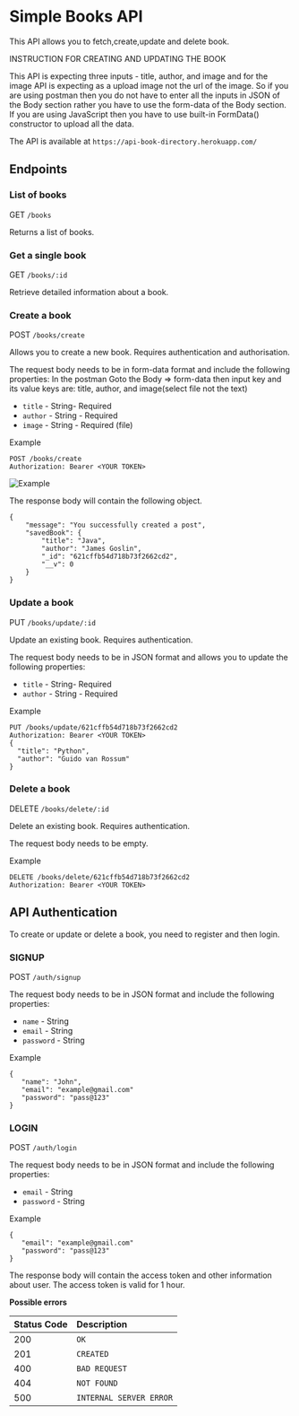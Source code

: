 # Simple Books API

This API allows you to fetch,create,update and delete book.

INSTRUCTION FOR CREATING AND UPDATING THE BOOK

This API is expecting three inputs - title, author, and image and for the image API is expecting as a upload image not the url of the image.
So if you are using postman then you do not have to enter all the inputs in JSON of the Body section rather you have to use the form-data of the Body section.
If you are using JavaScript then you have to use built-in FormData() constructor to upload all the data.

The API is available at `https://api-book-directory.herokuapp.com/`

## Endpoints

### List of books

GET `/books`

Returns a list of books.

### Get a single book

GET `/books/:id`

Retrieve detailed information about a book.

### Create a book

POST `/books/create`

Allows you to create a new book. Requires authentication and authorisation.

The request body needs to be in form-data format and include the following properties:
In the postman Goto the Body => form-data then input key and its value
keys are: title, author, and image(select file not the text)

-   `title` - String- Required
-   `author` - String - Required
-   `image` - String - Required (file)

Example

```
POST /books/create
Authorization: Bearer <YOUR TOKEN>

```

![Example](https://github.com/hereTariq/book-directory-api/blob/master/images/readmeimages/example.png)

The response body will contain the following object.

```
{
    "message": "You successfully created a post",
    "savedBook": {
        "title": "Java",
        "author": "James Goslin",
        "_id": "621cffb54d718b73f2662cd2",
        "__v": 0
    }
}

```

### Update a book

PUT `/books/update/:id`

Update an existing book. Requires authentication.

The request body needs to be in JSON format and allows you to update the following properties:

-   `title` - String- Required
-   `author` - String - Required

Example

```
PUT /books/update/621cffb54d718b73f2662cd2
Authorization: Bearer <YOUR TOKEN>
{
  "title": "Python",
  "author": "Guido van Rossum"
}
```

### Delete a book

DELETE `/books/delete/:id`

Delete an existing book. Requires authentication.

The request body needs to be empty.

Example

```
DELETE /books/delete/621cffb54d718b73f2662cd2
Authorization: Bearer <YOUR TOKEN>
```

## API Authentication

To create or update or delete a book, you need to register and then login.

### SIGNUP

POST `/auth/signup`

The request body needs to be in JSON format and include the following properties:

-   `name` - String
-   `email` - String
-   `password` - String

Example

```
{
   "name": "John",
   "email": "example@gmail.com"
   "password": "pass@123"
}
```

### LOGIN

POST `/auth/login`

The request body needs to be in JSON format and include the following properties:

-   `email` - String
-   `password` - String

Example

```
{
   "email": "example@gmail.com"
   "password": "pass@123"
}
```

The response body will contain the access token and other information about user. The access token is valid for 1 hour.

**Possible errors**

| Status Code | Description             |
| :---------- | :---------------------- |
| 200         | `OK`                    |
| 201         | `CREATED`               |
| 400         | `BAD REQUEST`           |
| 404         | `NOT FOUND`             |
| 500         | `INTERNAL SERVER ERROR` |
